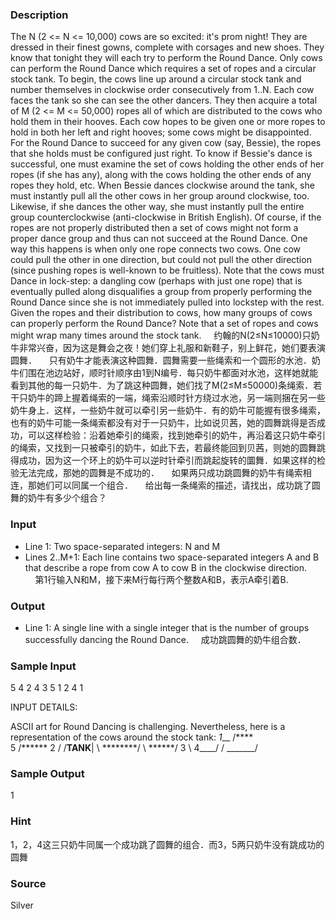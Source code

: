 
### Description
The N (2 <= N <= 10,000) cows are so excited: it's prom night! They are dressed in their finest gowns, complete with corsages and new shoes. They know that tonight they will each try to perform the Round Dance. Only cows can perform the Round Dance which requires a set of ropes and a circular stock tank. To begin, the cows line up around a circular stock tank and number themselves in clockwise order consecutively from 1..N. Each cow faces the tank so she can see the other dancers. They then acquire a total of M (2 <= M <= 50,000) ropes all of which are distributed to the cows who hold them in their hooves. Each cow hopes to be given one or more ropes to hold in both her left and right hooves; some cows might be disappointed. For the Round Dance to succeed for any given cow (say, Bessie), the ropes that she holds must be configured just right. To know if Bessie's dance is successful, one must examine the set of cows holding the other ends of her ropes (if she has any), along with the cows holding the other ends of any ropes they hold, etc. When Bessie dances clockwise around the tank, she must instantly pull all the other cows in her group around clockwise, too. Likewise, if she dances the other way, she must instantly pull the entire group counterclockwise (anti-clockwise in British English). Of course, if the ropes are not properly distributed then a set of cows might not form a proper dance group and thus can not succeed at the Round Dance. One way this happens is when only one rope connects two cows. One cow could pull the other in one direction, but could not pull the other direction (since pushing ropes is well-known to be fruitless). Note that the cows must Dance in lock-step: a dangling cow (perhaps with just one rope) that is eventually pulled along disqualifies a group from properly performing the Round Dance since she is not immediately pulled into lockstep with the rest. Given the ropes and their distribution to cows, how many groups of cows can properly perform the Round Dance? Note that a set of ropes and cows might wrap many times around the stock tank. 
    约翰的N(2≤N≤10000)只奶牛非常兴奋，因为这是舞会之夜！她们穿上礼服和新鞋子，别上鲜花，她们要表演圆舞．
    只有奶牛才能表演这种圆舞．圆舞需要一些绳索和一个圆形的水池．奶牛们围在池边站好，顺时针顺序由1到N编号．每只奶牛都面对水池，这样她就能看到其他的每一只奶牛．为了跳这种圆舞，她们找了M(2≤M≤50000)条绳索．若干只奶牛的蹄上握着绳索的一端，绳索沿顺时针方绕过水池，另一端则捆在另一些奶牛身上．这样，一些奶牛就可以牵引另一些奶牛．有的奶牛可能握有很多绳索，也有的奶牛可能一条绳索都没有对于一只奶牛，比如说贝茜，她的圆舞跳得是否成功，可以这样检验：沿着她牵引的绳索，找到她牵引的奶牛，再沿着这只奶牛牵引的绳索，又找到一只被牵引的奶牛，如此下去，若最终能回到贝茜，则她的圆舞跳得成功，因为这一个环上的奶牛可以逆时针牵引而跳起旋转的圜舞．如果这样的检验无法完成，那她的圆舞是不成功的．
    如果两只成功跳圆舞的奶牛有绳索相连，那她们可以同属一个组合．
    给出每一条绳索的描述，请找出，成功跳了圆舞的奶牛有多少个组合？
### Input
* Line 1: Two space-separated integers: N and M 
* Lines 2..M+1: Each line contains two space-separated integers A and B that describe a rope from cow A to cow B in the clockwise direction.
    第1行输入N和M，接下来M行每行两个整数A和B，表示A牵引着B.
### Output
* Line 1: A single line with a single integer that is the number of groups successfully dancing the Round Dance. 
    成功跳圆舞的奶牛组合数．

### Sample Input
5 4
2 4
3 5
1 2
4 1

INPUT DETAILS:

ASCII art for Round Dancing is challenging. Nevertheless, here is a
representation of the cows around the stock tank:
       _1___
      /**** \
   5 /****** 2
  / /**TANK**|
  \ \********/
   \ \******/  3
    \ 4____/  /
     \_______/


### Sample Output
1


### Hint
1，2，4这三只奶牛同属一个成功跳了圆舞的组合．而3，5两只奶牛没有跳成功的圆舞

### Source
Silver